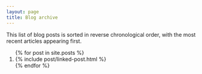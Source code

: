 ```yaml
---
layout: page
title: Blog archive
---
```


This list of blog posts is sorted in reverse chronological order, with the most recent articles appearing first.

<ol>
{% for post in site.posts %}
  <li>
    {% include post/linked-post.html %}
  </li>
{% endfor %}
</ol>
